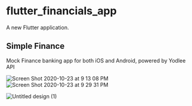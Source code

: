 # flutter_financials_app

A new Flutter application.

## Simple Finance

Mock Finance banking app for both iOS and Android, powered by Yodlee API

![Screen Shot 2020-10-23 at 9 13 08 PM](https://user-images.githubusercontent.com/43770391/97064630-4f41c780-1575-11eb-8e1b-40309c5f7f05.png) ![Screen Shot 2020-10-23 at 9 29 31 PM](https://user-images.githubusercontent.com/43770391/97064815-e2c7c800-1576-11eb-94f0-e8aee303c222.png)




![Untitled design (1)](https://user-images.githubusercontent.com/43770391/97064451-f9205480-1573-11eb-9002-c5a4c1c04536.gif)
